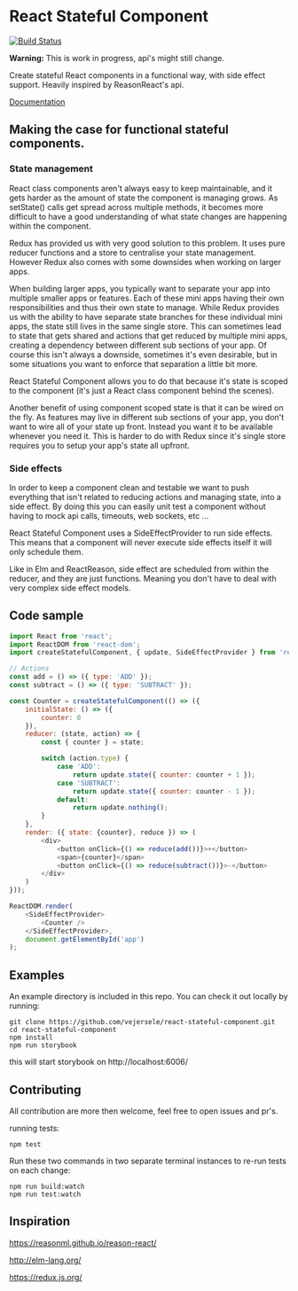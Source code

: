 # React Stateful Component

[![Build Status](https://travis-ci.org/vejersele/react-stateful-component.svg?branch=master)](https://travis-ci.org/vejersele/react-stateful-component)

**Warning:** This is work in progress, api's might still change.

Create stateful React components in a functional way, with side effect support. Heavily inspired by ReasonReact's api.


[Documentation](packages/react-stateful-component/Readme.md)

## Making the case for functional stateful components.

### State management

React class components aren't always easy to keep maintainable, and it gets harder as the amount of state the component is managing grows. As setState() calls get spread across multiple methods, it becomes more difficult to have a good understanding of what state changes are happening within the component.

Redux has provided us with very good solution to this problem. It uses pure reducer functions and a store to centralise your state management. However Redux also comes with some downsides when working on larger apps.

When building larger apps, you typically want to separate your app into multiple smaller apps or features. Each of these mini apps having their own responsibilities and thus their own state to manage. While Redux provides us with the ability to have separate state branches for these individual mini apps, the state still lives in the same single store. This can sometimes lead to state that gets shared and actions that get reduced by multiple mini apps, creating a dependency between different sub sections of your app. Of course this isn't always a downside, sometimes it's even desirable, but in some situations you want to enforce that separation a little bit more.

React Stateful Component allows you to do that because it's state is scoped to the component (it's just a React class component behind the scenes).

Another benefit of using component scoped state is that it can be wired on the fly. As features may live in different sub sections of your app, you don't want to wire all of your state up front. Instead you want it to be available whenever you need it. This is harder to do with Redux since it's single store requires you to setup your app's state all upfront.

### Side effects

In order to keep a component clean and testable we want to push everything that isn't related to reducing actions and managing state, into a side effect. By doing this you can easily unit test a component without having to mock api calls, timeouts, web sockets, etc ...

React Stateful Component uses a SideEffectProvider to run side effects. This means that a component will never execute side effects itself it will only schedule them.

Like in Elm and ReactReason, side effect are scheduled from within the reducer, and they are just functions. Meaning you don't have to deal with very complex side effect models.

## Code sample

```javascript
import React from 'react';
import ReactDOM from 'react-dom';
import createStatefulComponent, { update, SideEffectProvider } from 'react-stateful-component';

// Actions
const add = () => ({ type: 'ADD' });
const subtract = () => ({ type: 'SUBTRACT' });

const Counter = createStatefulComponent(() => ({
    initialState: () => ({
        counter: 0
    }),
    reducer: (state, action) => {
        const { counter } = state;

        switch (action.type) {
            case 'ADD':
                return update.state({ counter: counter + 1 });
            case 'SUBTRACT':
                return update.state({ counter: counter - 1 });
            default:
                return update.nothing();
        }
    },
    render: ({ state: {counter}, reduce }) => (
        <div>
            <button onClick={() => reduce(add())}>+</button>
            <span>{counter}</span>
            <button onClick={() => reduce(subtract())}>-</button>
        </div>
    )
}));

ReactDOM.render(
    <SideEffectProvider>
        <Counter />
    </SideEffectProvider>,
    document.getElementById('app')
);

```

## Examples

An example directory is included in this repo. You can check it out locally by running:

```
git clone https://github.com/vejersele/react-stateful-component.git
cd react-stateful-component
npm install
npm run storybook
```
this will start storybook on http://localhost:6006/

## Contributing

All contribution are more then welcome, feel free to open issues and pr's.

running tests:
```
npm test
```

Run these two commands in two separate terminal instances to re-run tests on each change:
```
npm run build:watch
npm run test:watch
```

## Inspiration

https://reasonml.github.io/reason-react/

http://elm-lang.org/

https://redux.js.org/
